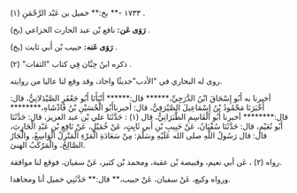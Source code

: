 ١٧٣٣ -** بخ:** خميل بن عَبْد الرَّحْمَنِ (١) .

**رَوَى عَن:** نافع بْن عبد الحارث الخزاعي (بخ) .

**رَوَى عَنه:** حبيب بْن أَبي ثابت (بخ) .

ذكره ابنُ حِبَّان فِي كتاب "الثقات" (٢) .

روى له البخاري في "الأدب"حديثًا واحاد، وقد وقع لنا عاليا من روايته.

أخبرنا به أَبُو إِسْحَاقَ ابْنُ الدَّرَجِيِّ،****** قال:****** أَنْبَأَنَا أَبُو جَعْفَرٍ الصَّيْدَلانِيُّ، قال: أَخْبَرَنَا مَحْمُودُ بْنُ إِسْمَاعِيلَ الصَّيْرَفِيُّ، قال: أخبرناأَبُو الْحُسَيْنِ بْنُ فَاذْشَاهِ،******** قال:******** أخبرنا أَبُو الْقَاسِمِ الطَّبَرَانِيُّ، قال (١) : حَدَّثَنَا علي بْن عبد العزيز، قال: حَدَّثَنَا أَبُو نُعَيْمٍ، قال: حَدَّثَنَا سُفْيَانُ، عَنْ حَبِيبِ بْنِ أَبي ثَابِتٍ، عَنْ خُمَيْلٍ، عَنْ نَافِعِ بْنِ عَبْدِ الْحَارِثِ، قال: قال رَسُولُ اللَّهِ صلى الله عَلَيْهِ وسَلَّمَ: مِنْ سَعَادَةِ الْمَرْءِ الْمَنْزِلُ الْوَاسِعُ، والْجَارُ الصَّالِحُ، والْمَرْكَبُ الهنئ.

رواه (٢) ، عَن أبي نعيم، وقبيصة بْن عقبة، ومحمد بْن كثير، عَنْ سفيان، فوقع لنا موافقة.

ورواه وكيع، عَنْ سفيان، عَنْ حبيب،** قال:** حَدَّثَنِي خميل أنا ومجاهدا.